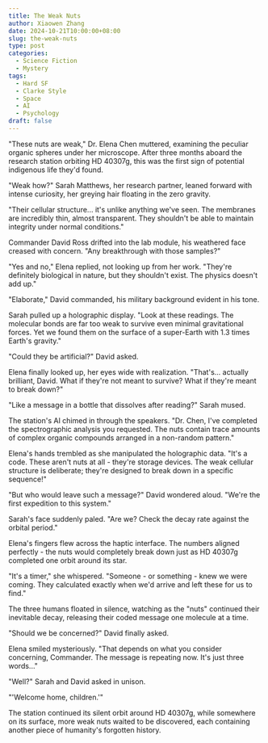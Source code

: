 ```yaml
---
title: The Weak Nuts
author: Xiaowen Zhang
date: 2024-10-21T10:00:00+08:00
slug: the-weak-nuts
type: post
categories:
  - Science Fiction
  - Mystery
tags:
  - Hard SF
  - Clarke Style
  - Space
  - AI
  - Psychology
draft: false
---
```


"These nuts are weak," Dr. Elena Chen muttered, examining the peculiar organic spheres under her microscope. After three months aboard the research station orbiting HD 40307g, this was the first sign of potential indigenous life they'd found.

"Weak how?" Sarah Matthews, her research partner, leaned forward with intense curiosity, her greying hair floating in the zero gravity.

"Their cellular structure... it's unlike anything we've seen. The membranes are incredibly thin, almost transparent. They shouldn't be able to maintain integrity under normal conditions."

Commander David Ross drifted into the lab module, his weathered face creased with concern. "Any breakthrough with those samples?"

"Yes and no," Elena replied, not looking up from her work. "They're definitely biological in nature, but they shouldn't exist. The physics doesn't add up."

"Elaborate," David commanded, his military background evident in his tone.

Sarah pulled up a holographic display. "Look at these readings. The molecular bonds are far too weak to survive even minimal gravitational forces. Yet we found them on the surface of a super-Earth with 1.3 times Earth's gravity."

"Could they be artificial?" David asked.

Elena finally looked up, her eyes wide with realization. "That's... actually brilliant, David. What if they're not meant to survive? What if they're meant to break down?"

"Like a message in a bottle that dissolves after reading?" Sarah mused.

The station's AI chimed in through the speakers. "Dr. Chen, I've completed the spectrographic analysis you requested. The nuts contain trace amounts of complex organic compounds arranged in a non-random pattern."

Elena's hands trembled as she manipulated the holographic data. "It's a code. These aren't nuts at all - they're storage devices. The weak cellular structure is deliberate; they're designed to break down in a specific sequence!"

"But who would leave such a message?" David wondered aloud. "We're the first expedition to this system."

Sarah's face suddenly paled. "Are we? Check the decay rate against the orbital period."

Elena's fingers flew across the haptic interface. The numbers aligned perfectly - the nuts would completely break down just as HD 40307g completed one orbit around its star.

"It's a timer," she whispered. "Someone - or something - knew we were coming. They calculated exactly when we'd arrive and left these for us to find."

The three humans floated in silence, watching as the "nuts" continued their inevitable decay, releasing their coded message one molecule at a time.

"Should we be concerned?" David finally asked.

Elena smiled mysteriously. "That depends on what you consider concerning, Commander. The message is repeating now. It's just three words..."

"Well?" Sarah and David asked in unison.

"'Welcome home, children.'"

The station continued its silent orbit around HD 40307g, while somewhere on its surface, more weak nuts waited to be discovered, each containing another piece of humanity's forgotten history.